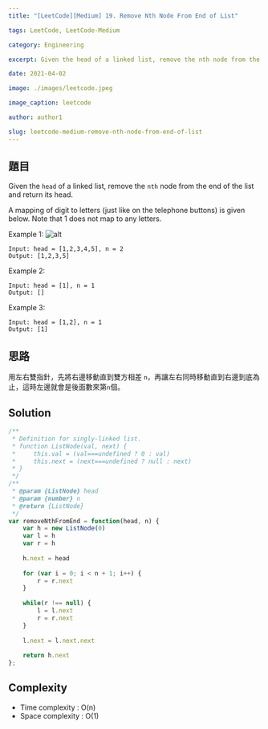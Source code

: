 ```yaml
---
title: "[LeetCode][Medium] 19. Remove Nth Node From End of List"

tags: LeetCode, LeetCode-Medium

category: Engineering

excerpt: Given the head of a linked list, remove the nth node from the end of the list and return its head.

date: 2021-04-02

image: ./images/leetcode.jpeg

image_caption: leetcode

author: author1

slug: leetcode-medium-remove-nth-node-from-end-of-list
---
```


## 題目

Given the `head` of a linked list, remove the `nth` node from the end of the list and return its head.

A mapping of digit to letters (just like on the telephone buttons) is given below. Note that 1 does not map to any letters.

Example 1:
![alt](https://assets.leetcode.com/uploads/2020/10/03/remove_ex1.jpg)

```
Input: head = [1,2,3,4,5], n = 2
Output: [1,2,3,5]
```
Example 2:

```
Input: head = [1], n = 1
Output: []
```

Example 3:

```
Input: head = [1,2], n = 1
Output: [1]
```

## 思路

用左右雙指針，先將右邊移動直到雙方相差 `n`，再讓左右同時移動直到右邊到底為止，這時左邊就會是後面數來第`n`個。


## Solution
```javascript
/**
 * Definition for singly-linked list.
 * function ListNode(val, next) {
 *     this.val = (val===undefined ? 0 : val)
 *     this.next = (next===undefined ? null : next)
 * }
 */
/**
 * @param {ListNode} head
 * @param {number} n
 * @return {ListNode}
 */
var removeNthFromEnd = function(head, n) {
    var h = new ListNode(0)
    var l = h
    var r = h
    
    h.next = head
    
    for (var i = 0; i < n + 1; i++) {
        r = r.next
    }
    
    while(r !== null) {
        l = l.next
        r = r.next
    }
    
    l.next = l.next.next
    
    return h.next
};
```

## Complexity

- Time complexity : O(n)
- Space complexity : O(1)